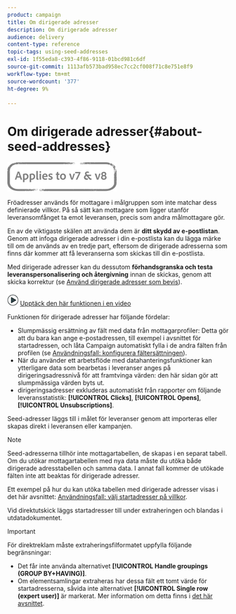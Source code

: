 ```yaml
---
product: campaign
title: Om dirigerade adresser
description: Om dirigerade adresser
audience: delivery
content-type: reference
topic-tags: using-seed-addresses
exl-id: 1f55eda8-c393-4f86-9118-01bcd981c6df
source-git-commit: 1113afb573bad958ec7cc2cf008f71c8e751e8f9
workflow-type: tm+mt
source-wordcount: '377'
ht-degree: 9%

---
```


# Om dirigerade adresser{#about-seed-addresses}

![](../../assets/common.svg)

Fröadresser används för mottagare i målgruppen som inte matchar dess definierade villkor. På så sätt kan mottagare som ligger utanför leveransomfånget ta emot leveransen, precis som andra målmottagare gör.

En av de viktigaste skälen att använda dem är **ditt skydd av e-postlistan**. Genom att infoga dirigerade adresser i din e-postlista kan du lägga märke till om de används av en tredje part, eftersom de dirigerade adresserna som finns där kommer att få leveranserna som skickas till din e-postlista.

Med dirigerade adresser kan du dessutom **förhandsgranska och testa leveranspersonalisering och återgivning** innan de skickas, genom att skicka korrektur (se [Använd dirigerade adresser som bevis](steps-defining-the-target-population.md#using-seed-addresses-as-proof)).

![](assets/do-not-localize/how-to-video.png) [Upptäck den här funktionen i en video](steps-defining-the-target-population.md#seeds-and-proofs-video)

Funktionen för dirigerade adresser har följande fördelar:

* Slumpmässig ersättning av fält med data från mottagarprofiler: Detta gör att du bara kan ange e-postadressen, till exempel i avsnittet för startadressen, och låta Campaign automatiskt fylla i de andra fälten från profilen (se [Användningsfall: konfigurera fältersättningen](use-case--configuring-the-field-substitution.md)).
* När du använder ett arbetsflöde med datahanteringsfunktioner kan ytterligare data som bearbetas i leveranser anges på dirigeringsadressnivå för att framtvinga värden: den här sidan gör att slumpmässiga värden byts ut.
* dirigeringsadresser exkluderas automatiskt från rapporter om följande leveransstatistik: **[!UICONTROL Clicks]**, **[!UICONTROL Opens]**, **[!UICONTROL Unsubscriptions]**.

Seed-adresser läggs till i målet för leveranser genom att importeras eller skapas direkt i leveransen eller kampanjen.

>[!NOTE]
>
>Seed-adresserna tillhör inte mottagartabellen, de skapas i en separat tabell. Om du utökar mottagartabellen med nya data måste du utöka både dirigerade adresstabellen och samma data. I annat fall kommer de utökade fälten inte att beaktas för dirigerade adresser.
>
>Ett exempel på hur du kan utöka tabellen med dirigerade adresser visas i det här avsnittet: [Användningsfall: välj startadresser på villkor](use-case--selecting-seed-addresses-on-criteria.md).

Vid direktutskick läggs startadresser till under extraheringen och blandas i utdatadokumentet.

>[!IMPORTANT]
>
>För direktreklam måste extraheringsfilformatet uppfylla följande begränsningar:
>
>* Det får inte använda alternativet **[!UICONTROL Handle groupings (GROUP BY+HAVING)]**.
>* Om elementsamlingar extraheras har dessa fält ett tomt värde för startadresserna, såvida inte alternativet **[!UICONTROL Single row (expert user)]** är markerat. Mer information om detta finns i [det här avsnittet](../../platform/using/executing-export-jobs.md#step-7---data-formatting).
>

